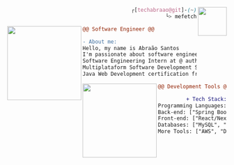 <div style="display:block;text-align:right"><img align="right" src="https://skillicons.dev/icons?i=linux" border="0" style="width:66px;" />

```css
┌[techabraao@git]-(~)
└> mefetch
```

<div style="display:block;text-align:left"><img align="left" src="https://skillicons.dev/icons?i=java" border="0" style="width:170px;" />
         

    
```diff
@@ Software Engineer @@

- About me:
Hello, my name is Abraão Santos
I'm passionate about software engineering, system architecture, and cybersecurity
Software Engineering Intern at @ authcube
Multiplataform Software Development Student at @ Fatec Zona Leste
Java Web Development certification from @ Senac Lapa Tito
```


<div style="display:block;text-align:right"><img align="left" src="https://skillicons.dev/icons?i=python" border="0" style="width:170px;" />
          
  
```diff
@@ Development Tools @@

+ Tech Stack:
Programming Languages: ["Python", "Java", "Go", "TypeScript"]
Back-end: ["Spring Boot", "Flask", "FastAPI"]
Front-end: ["React/Next.js", "TailwindCSS", "Jinja2", "Axios", "jQuery"]
Databases: ["MySQL", "PostgreSQL", "Redis"]
More Tools: ["AWS", "Docker", "ORMs", "Linux/Bash", "CI/CD", "Git"]
```
